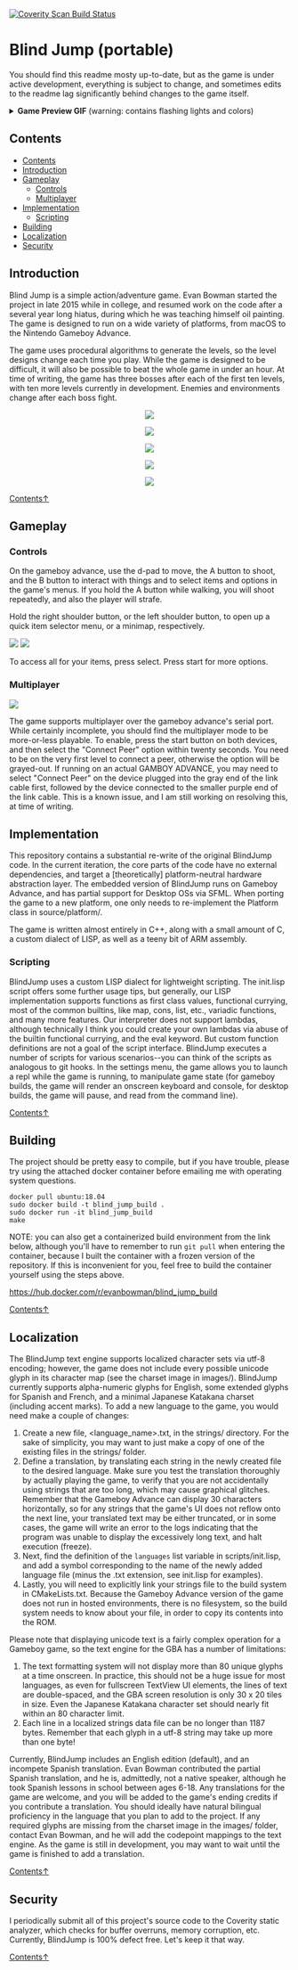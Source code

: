 <a href="https://scan.coverity.com/projects/evanbowman-blind-jump-portable">
  <img alt="Coverity Scan Build Status"
       src="https://scan.coverity.com/projects/21790/badge.svg"/>
</a>  

# Blind Jump (portable)


You should find this readme mosty up-to-date, but as the game is under active development, everything is subject to change, and sometimes edits to the readme lag significantly behind changes to the game itself.

<details>
  <summary> <b>Game Preview GIF</b> (warning: contains flashing lights and colors)</summary>
  <img src="imgs_for_readme/header.gif"/>
</details>


## Contents
<!--ts-->
   * [Contents](#contents)
   * [Introduction](#introduction)
   * [Gameplay](#gameplay)
      * [Controls](#controls)
      * [Multiplayer](#multiplayer)
   * [Implementation](#implementation)
      * [Scripting](#scripting)
   * [Building](#building)
   * [Localization](#localization)
   * [Security](#security)
<!--te-->

## Introduction

Blind Jump is a simple action/adventure game. Evan Bowman started the project in late 2015 while in college, and resumed work on the code after a several year long hiatus, during which he was teaching himself oil painting. The game is designed to run on a wide variety of platforms, from macOS to the Nintendo Gameboy Advance.

The game uses procedural algorithms to generate the levels, so the level designs change each time you play. While the game is designed to be difficult, it will also be possible to beat the whole game in under an hour. At time of writing, the game has three bosses after each of the first ten levels, with ten more levels currently in development. Enemies and environments change after each boss fight.

<p align="center">
  <img src="imgs_for_readme/s1.png"/>
</p>

<p align="center">
  <img src="imgs_for_readme/s2.png"/>
</p>

<p align="center">
  <img src="imgs_for_readme/s5.png"/>
</p>

<p align="center">
  <img src="imgs_for_readme/s3.png"/>
</p>

<p align="center">
  <img src="imgs_for_readme/s4.png"/>
</p>

[Contents↑](#contents)

## Gameplay

### Controls

On the gameboy advance, use the d-pad to move, the A button to shoot, and the B button to interact with things and to select items and options in the game's menus. If you hold the A button while walking, you will shoot repeatedly, and also the player will strafe.

Hold the right shoulder button, or the left shoulder button, to open up a quick item selector menu, or a minimap, respectively.

<img src="imgs_for_readme/item_quick_select.gif"/>
<img src="imgs_for_readme/quick_map.gif"/>

To access all for your items, press select. Press start for more options.

### Multiplayer

<img src="imgs_for_readme/multiplayer_connect.gif"/>

The game supports multiplayer over the gameboy advance's serial port. While certainly incomplete, you should find the multiplayer mode to be more-or-less playable.
To enable, press the start button on both devices, and then select the "Connect Peer" option within twenty seconds. You need to be on the very first level to connect a peer, otherwise the option will be grayed-out. If running on an actual GAMBOY ADVANCE, you may need to select "Connect Peer" on the device plugged into the gray end of the link cable first, followed by the device connected to the smaller purple end of the link cable. This is a known issue, and I am still working on resolving this, at time of writing.

## Implementation

This repository contains a substantial re-write of the original BlindJump code. In the current iteration, the core parts of the code have no external dependencies, and target a [theoretically] platform-neutral hardware abstraction layer. The embedded version of BlindJump runs on Gameboy Advance, and has partial support for Desktop OSs via SFML. When porting the game to a new platform, one only needs to re-implement the Platform class in source/platform/.

The game is written almost entirely in C++, along with a small amount of C, a custom dialect of LISP, as well as a teeny bit of ARM assembly.

### Scripting

BlindJump uses a custom LISP dialect for lightweight scripting. The init.lisp script offers some further usage tips, but generally, our LISP implementation supports functions as first class values, functional currying, most of the common builtins, like map, cons, list, etc., variadic functions, and many more features. Our interpreter does not support lambdas, although technically I think you could create your own lambdas via abuse of the builtin functional currying, and the eval keyword. But custom function definitions are not a goal of the script interface. BlindJump executes a number of scripts for various scenarios--you can think of the scripts as analogous to git hooks. In the settings menu, the game allows you to launch a repl while the game is running, to manipulate game state (for gameboy builds, the game will render an onscreen keyboard and console, for desktop builds, the game will pause, and read from the command line).

[Contents↑](#contents)

## Building

The project should be pretty easy to compile, but if you have trouble, please try using the attached docker container before emailing me with operating system questions.
```
docker pull ubuntu:18.04
sudo docker build -t blind_jump_build .
sudo docker run -it blind_jump_build
make
```

NOTE: you can also get a containerized build environment from the link below, although you'll have to remember to run `git pull` when entering the container, because I built the container with a frozen version of the repository. If this is inconvenient for you, feel free to build the container yourself using the steps above.

https://hub.docker.com/r/evanbowman/blind_jump_build

[Contents↑](#contents)

## Localization

The BlindJump text engine supports localized character sets via utf-8 encoding; however, the game does not include every possible unicode glyph in its character map (see the charset image in images/). BlindJump currently supports alpha-numeric glyphs for English, some extended glyphs for Spanish and French, and a minimal Japanese Katakana charset (including accent marks). To add a new language to the game, you would need make a couple of changes:
1) Create a new file, <language_name>.txt, in the strings/ directory. For the sake of simplicity, you may want to just make a copy of one of the existing files in the strings/ folder.
2) Define a translation, by translating each string in the newly created file to the desired language. Make sure you test the translation thoroughly by actually playing the game, to verify that you are not accidentally using strings that are too long, which may cause graphical glitches. Remember that the Gameboy Advance can display 30 characters horizontally, so for any strings that the game's UI does not reflow onto the next line, your translated text may be either truncated, or in some cases, the game will write an error to the logs indicating that the program was unable to display the excessively long text, and halt execution (freeze).
3) Next, find the definition of the `languages` list variable in scripts/init.lisp, and add a symbol corresponding to the name of the newly added language file (minus the .txt extension, see init.lisp for examples).
4) Lastly, you will need to explicitly link your strings file to the build system in CMakeLists.txt. Because the Gameboy Advance version of the game does not run in hosted environments, there is no filesystem, so the build system needs to know about your file, in order to copy its contents into the ROM.

Please note that displaying unicode text is a fairly complex operation for a Gameboy game, so the text engine for the GBA has a number of limitations:
1) The text formatting system will not display more than 80 unique glyphs at a time onscreen. In practice, this should not be a huge issue for most languages, as even for fullscreen TextView UI elements, the lines of text are double-spaced, and the GBA screen resolution is only 30 x 20 tiles in size. Even the Japanese Katakana character set should nearly fit within an 80 character limit.
2) Each line in a localized strings data file can be no longer than 1187 bytes. Remember that each glyph in a utf-8 string may take up more than one byte!

Currently, BlindJump includes an English edition (default), and an incompete Spanish translation. Evan Bowman contributed the partial Spanish translation, and he is, admittedly, not a native speaker, although he took Spanish lessons in school between ages 6-18. Any translations for the game are welcome, and you will be added to the game's ending credits if you contribute a translation. You should ideally have natural bilingual proficiency in the language that you plan to add to the project. If any required glyphs are missing from the charset image in the images/ folder, contact Evan Bowman, and he will add the codepoint mappings to the text engine. As the game is still in development, you may want to wait until the game is finished to add a translation.

[Contents↑](#contents)

## Security

I periodically submit all of this project's source code to the Coverity static analyzer, which checks for buffer overruns, memory corruption, etc. Currently, BlindJump is 100% defect free. Let's keep it that way.

[Contents↑](#contents)

